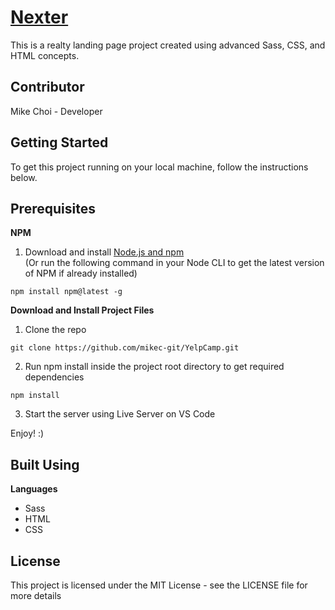 # [Nexter](https://mikec-git.github.io/Nexter/)
This is a realty landing page project created using advanced Sass, CSS, and HTML concepts.

## Contributor
Mike Choi - Developer

## Getting Started
To get this project running on your local machine, follow the instructions below.

## Prerequisites
**NPM**
1) Download and install [Node.js and npm](https://nodejs.org/en/)  
(Or run the following command in your Node CLI to get the latest version of NPM if already installed)
```
npm install npm@latest -g
```

**Download and Install Project Files**
1) Clone the repo
```
git clone https://github.com/mikec-git/YelpCamp.git
```

2) Run npm install inside the project root directory to get required dependencies
```
npm install
```

3) Start the server using Live Server on VS Code

Enjoy! :)

## Built Using
**Languages**
- Sass
- HTML
- CSS

## License
This project is licensed under the MIT License - see the LICENSE file for more details
